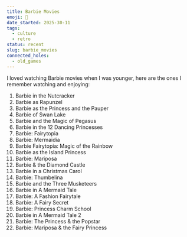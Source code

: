 ```yaml
---
title: Barbie Movies
emoji: 👠
date_started: 2025-30-11
tags:
  - culture
  - retro
status: recent
slug: barbie_movies
connected_holes:
  - old_games
---
```

I loved watching Barbie movies when I was younger, here are the ones I remember watching and enjoying:
1. Barbie in the Nutcracker
2. Barbie as Rapunzel
3. Barbie as the Princess and the Pauper
4. Barbie of Swan Lake
5. Barbie and the Magic of Pegasus
6. Barbie in the 12 Dancing Princesses
7. Barbie: Fairytopia
8. Barbie: Mermaidia
9. Barbie Fairytopia: Magic of the Rainbow
10. Barbie as the Island Princess
11. Barbie: Mariposa
12. Barbie & the Diamond Castle
13. Barbie in a Christmas Carol
14. Barbie: Thumbelina
15. Barbie and the Three Musketeers
16. Barbie in A Mermaid Tale
17. Barbie: A Fashion Fairytale
18. Barbie: A Fairy Secret
19. Barbie: Princess Charm School
20. Barbie in A Mermaid Tale 2
21. Barbie: The Princess & the Popstar
22. Barbie: Mariposa & the Fairy Princess